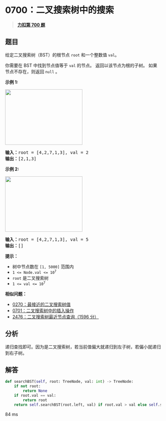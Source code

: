# 0700：二叉搜索树中的搜索


> <u>**[力扣第 700 题](https://leetcode.cn/problems/search-in-a-binary-search-tree/)**</u>

## 题目

<p>给定二叉搜索树（BST）的根节点<meta charset="UTF-8" /> <code>root</code> 和一个整数值<meta charset="UTF-8" /> <code>val</code>。</p>

<p>你需要在 BST 中找到节点值等于 <code>val</code> 的节点。 返回以该节点为根的子树。 如果节点不存在，则返回<meta charset="UTF-8" /> <code>null</code> 。</p>



<p><strong>示例 1:</strong></p>

<p><img alt="" src="https://assets.leetcode.com/uploads/2021/01/12/tree1.jpg" style="height: 179px; width: 250px;" /><meta charset="UTF-8" /></p>

<pre>
<b>输入：</b>root = [4,2,7,1,3], val = 2
<b>输出：</b>[2,1,3]
</pre>

<p><strong>示例 2:</strong></p>
<img alt="" src="https://assets.leetcode.com/uploads/2021/01/12/tree2.jpg" style="height: 179px; width: 250px;" />
<pre>
<b>输入：</b>root = [4,2,7,1,3], val = 5
<b>输出：</b>[]
</pre>



<p><strong>提示：</strong></p>

<ul>
<li>树中节点数在 <code>[1, 5000]</code> 范围内</li>
<li><code>1 &lt;= Node.val &lt;= 10<sup>7</sup></code></li>
<li><code>root</code> 是二叉搜索树</li>
<li><code>1 &lt;= val &lt;= 10<sup>7</sup></code></li>
</ul>


**相似问题：**
- [0270：最接近的二叉搜索树值](/leetcode/0270)
- [0701：二叉搜索树中的插入操作](/leetcode/0701)
- [2476：二叉搜索树最近节点查询（1596 分）](/leetcode/2476)


## 分析

递归查找即可。因为是二叉搜索树，若当前值偏大就递归到左子树，若偏小就递归到右子树。


## 解答

```python
def searchBST(self, root: TreeNode, val: int) -> TreeNode:
    if not root:
        return None
    if root.val == val:
        return root
    return self.searchBST(root.left, val) if root.val > val else self.searchBST(root.right, val)
```

84 ms

